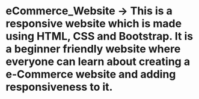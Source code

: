 # eCommerce_Website -> This is a responsive website which is made using HTML, CSS and Bootstrap. It is a beginner friendly website where everyone can learn about creating a e-Commerce website and adding responsiveness to it.
